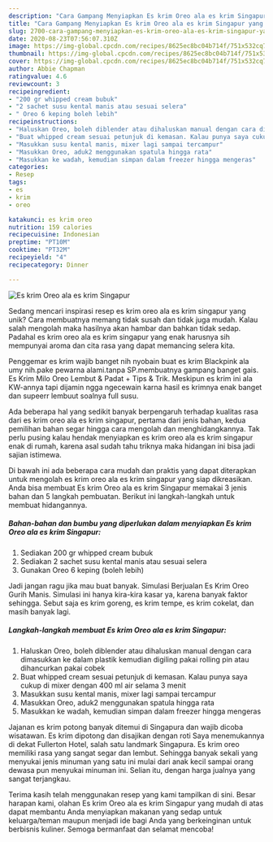 ```yaml
---
description: "Cara Gampang Menyiapkan Es krim Oreo ala es krim Singapur yang Enak"
title: "Cara Gampang Menyiapkan Es krim Oreo ala es krim Singapur yang Enak"
slug: 2700-cara-gampang-menyiapkan-es-krim-oreo-ala-es-krim-singapur-yang-enak
date: 2020-08-23T07:56:07.310Z
image: https://img-global.cpcdn.com/recipes/8625ec8bc04b714f/751x532cq70/es-krim-oreo-ala-es-krim-singapur-foto-resep-utama.jpg
thumbnail: https://img-global.cpcdn.com/recipes/8625ec8bc04b714f/751x532cq70/es-krim-oreo-ala-es-krim-singapur-foto-resep-utama.jpg
cover: https://img-global.cpcdn.com/recipes/8625ec8bc04b714f/751x532cq70/es-krim-oreo-ala-es-krim-singapur-foto-resep-utama.jpg
author: Abbie Chapman
ratingvalue: 4.6
reviewcount: 3
recipeingredient:
- "200 gr whipped cream bubuk"
- "2 sachet susu kental manis atau sesuai selera"
- " Oreo 6 keping boleh lebih"
recipeinstructions:
- "Haluskan Oreo, boleh diblender atau dihaluskan manual dengan cara dimasukkan ke dalam plastik kemudian digiling pakai rolling pin atau dihancurkan pakai cobek"
- "Buat whipped cream sesuai petunjuk di kemasan. Kalau punya saya cukup di mixer dengan 400 ml air selama 3 menit"
- "Masukkan susu kental manis, mixer lagi sampai tercampur"
- "Masukkan Oreo, aduk2 menggunakan spatula hingga rata"
- "Masukkan ke wadah, kemudian simpan dalam freezer hingga mengeras"
categories:
- Resep
tags:
- es
- krim
- oreo

katakunci: es krim oreo 
nutrition: 159 calories
recipecuisine: Indonesian
preptime: "PT10M"
cooktime: "PT32M"
recipeyield: "4"
recipecategory: Dinner

---
```



![Es krim Oreo ala es krim Singapur](https://img-global.cpcdn.com/recipes/8625ec8bc04b714f/751x532cq70/es-krim-oreo-ala-es-krim-singapur-foto-resep-utama.jpg)

Sedang mencari inspirasi resep es krim oreo ala es krim singapur yang unik? Cara membuatnya memang tidak susah dan tidak juga mudah. Kalau salah mengolah maka hasilnya akan hambar dan bahkan tidak sedap. Padahal es krim oreo ala es krim singapur yang enak harusnya sih mempunyai aroma dan cita rasa yang dapat memancing selera kita.

Penggemar es krim wajib banget nih nyobain buat es krim Blackpink ala umy nih.pake pewarna alami.tanpa SP.membuatnya gampang banget gais. Es Krim Milo Oreo Lembut &amp; Padat + Tips &amp; Trik. Meskipun es krim ini ala KW-annya tapi dijamin ngga ngecewain karna hasil es krimnya enak banget dan supeerr lembuut soalnya full susu.

Ada beberapa hal yang sedikit banyak berpengaruh terhadap kualitas rasa dari es krim oreo ala es krim singapur, pertama dari jenis bahan, kedua pemilihan bahan segar hingga cara mengolah dan menghidangkannya. Tak perlu pusing kalau hendak menyiapkan es krim oreo ala es krim singapur enak di rumah, karena asal sudah tahu triknya maka hidangan ini bisa jadi sajian istimewa.


Di bawah ini ada beberapa cara mudah dan praktis yang dapat diterapkan untuk mengolah es krim oreo ala es krim singapur yang siap dikreasikan. Anda bisa membuat Es krim Oreo ala es krim Singapur memakai 3 jenis bahan dan 5 langkah pembuatan. Berikut ini langkah-langkah untuk membuat hidangannya.

<!--inarticleads1-->

##### Bahan-bahan dan bumbu yang diperlukan dalam menyiapkan Es krim Oreo ala es krim Singapur:

1. Sediakan 200 gr whipped cream bubuk
1. Sediakan 2 sachet susu kental manis atau sesuai selera
1. Gunakan  Oreo 6 keping (boleh lebih)


Jadi jangan ragu jika mau buat banyak. Simulasi Berjualan Es Krim Oreo Gurih Manis. Simulasi ini hanya kira-kira kasar ya, karena banyak faktor sehingga. Sebut saja es krim goreng, es krim tempe, es krim cokelat, dan masih banyak lagi. 

<!--inarticleads2-->

##### Langkah-langkah membuat Es krim Oreo ala es krim Singapur:

1. Haluskan Oreo, boleh diblender atau dihaluskan manual dengan cara dimasukkan ke dalam plastik kemudian digiling pakai rolling pin atau dihancurkan pakai cobek
1. Buat whipped cream sesuai petunjuk di kemasan. Kalau punya saya cukup di mixer dengan 400 ml air selama 3 menit
1. Masukkan susu kental manis, mixer lagi sampai tercampur
1. Masukkan Oreo, aduk2 menggunakan spatula hingga rata
1. Masukkan ke wadah, kemudian simpan dalam freezer hingga mengeras


Jajanan es krim potong banyak ditemui di Singapura dan wajib dicoba wisatawan. Es krim dipotong dan disajikan dengan roti Saya menemukannya di dekat Fullerton Hotel, salah satu landmark Singapura. Es krim oreo memiliki rasa yang sangat segar dan lembut. Sehingga banyak sekali yang menyukai jenis minuman yang satu ini mulai dari anak kecil sampai orang dewasa pun menyukai minuman ini. Selian itu, dengan harga jualnya yang sangat terjangkau. 

Terima kasih telah menggunakan resep yang kami tampilkan di sini. Besar harapan kami, olahan Es krim Oreo ala es krim Singapur yang mudah di atas dapat membantu Anda menyiapkan makanan yang sedap untuk keluarga/teman maupun menjadi ide bagi Anda yang berkeinginan untuk berbisnis kuliner. Semoga bermanfaat dan selamat mencoba!

